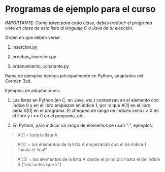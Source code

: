 # Programas de ejemplo para el curso

*IMPORTANTE: Como tarea para cada clase, debes traducir el programa visto en
clase de esta lista al lenguaje C o Java de tu elección.*

Orden en que deben verse:

1. insercion.py

1. pruebas_insercion.py

1. ordenamiento_constante.py


Rama de ejemplos hechos principalmente en Python, adaptados del Cormen 3ed.

Ejemplos de adaptaciones:

1. Las listas en Python (en C, en Java, etc.) comienzan en el elemento con
índice 0 y en el libro empiezan en índice 1, por lo que A[1] en el libro sería
A[0] en el programa. El chequeo de rango de índices sería i > 0 en el libro y
i >= 0 en el programa, etc.

2. En Python, para indicar un rango de elementos se usan ":", ejemplos:

  >A[:] = toda la lista A

  >A[1:] = los elementos de la lista A empezando con el de índice 1 "hasta el final"

  >A[:5] = los elementos de la lista A desde el principio hasta el de índice 4 ("uno antes que 5")
